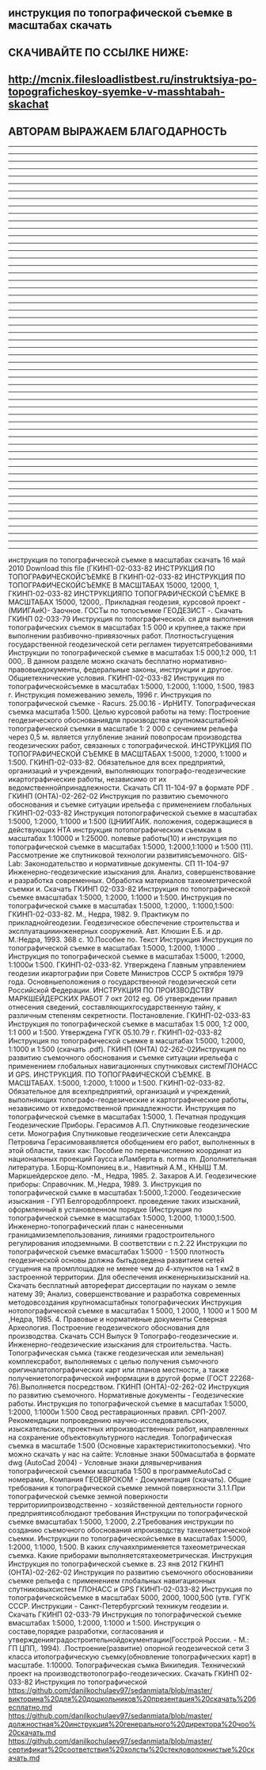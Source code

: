 инструкция по топографической съемке в масштабах скачать
--------------------------------------------------
СКАЧИВАЙТЕ ПО ССЫЛКЕ НИЖЕ:
--------------------------------------------------
http://mcnix.filesloadlistbest.ru/instruktsiya-po-topograficheskoy-syemke-v-masshtabah-skachat
--------------------------------------------------
АВТОРАМ ВЫРАЖАЕМ БЛАГОДАРНОСТЬ
--------------------------------------------------
--------------------------------------------------
--------------------------------------------------
--------------------------------------------------
--------------------------------------------------
--------------------------------------------------
--------------------------------------------------
--------------------------------------------------
--------------------------------------------------
--------------------------------------------------
--------------------------------------------------
--------------------------------------------------
--------------------------------------------------
--------------------------------------------------
--------------------------------------------------
--------------------------------------------------
--------------------------------------------------
--------------------------------------------------
--------------------------------------------------
--------------------------------------------------
--------------------------------------------------
--------------------------------------------------
--------------------------------------------------
--------------------------------------------------
--------------------------------------------------
--------------------------------------------------
--------------------------------------------------
--------------------------------------------------
--------------------------------------------------
--------------------------------------------------
--------------------------------------------------
--------------------------------------------------
--------------------------------------------------
--------------------------------------------------
--------------------------------------------------
--------------------------------------------------
--------------------------------------------------
--------------------------------------------------
--------------------------------------------------
--------------------------------------------------
--------------------------------------------------
--------------------------------------------------
--------------------------------------------------
--------------------------------------------------
--------------------------------------------------
--------------------------------------------------
--------------------------------------------------
--------------------------------------------------
--------------------------------------------------
--------------------------------------------------
--------------------------------------------------
--------------------------------------------------
--------------------------------------------------
--------------------------------------------------
--------------------------------------------------
--------------------------------------------------
инструкция по топографической съемке в масштабах скачать 16 май 2010  Download this file (ГКИНП-02-033-82 ИНСТРУКЦИЯ ПО ТОПОГРАФИЧЕСКОЙСЪЕМКЕ В ГКИНП-02-033-82 ИНСТРУКЦИЯ ПО ТОПОГРАФИЧЕСКОЙСЪЕМКЕ В МАСШТАБАХ 15000, 12000, 1, ГКИНП-02-033-82 ИНСТРУКЦИЯПО ТОПОГРАФИЧЕСКОЙ СЪЕМКЕ В МАСШТАБАХ 15000, 12000,. Прикладная геодезия, курсовой проект - (МИИГАиК)- Заочное. ГОСТы по топосъемке  ГЕОДЕЗИСТ -. Скачать ГКИНП 02-033-79 Инструкция по топографической. ся для выполнения топографических съемок в масштабах 1:5 000 и крупнее,а также при выполнении разбивочно-привязочных работ. Плотностьсгущения государственной геодезической сети регламен тируетсятребованиями Инструкции по топографической съемке в масштабах 1:5 000,1:2 000, 1:1 000,. В данном разделе можно скачать бесплатно нормативно-правовыедокументы, федеральные законы, инструкции и другое.  Общиетехнические условия. ГКИНП-02-033-82 Инструкция по топографическойсъемке в масштабах 1:5000, 1:2000, 1:1000, 1:500, 1983 г. Инструкция помежеванию земель, 1996 г. Инструкция по топографической съемке - Racurs. 25.00.16 - ИрНИТУ. Топографическая съемка масштаба 1:500. Целью курсовой работы на тему: Построение геодезического обоснованиядля производства крупномасштабной топографической съемки в масштабе 1: 2 000 с сечением рельефа через 0,5 м. является углубление знаний повопросам производства геодезических работ, связанных с топографической. ИНСТРУКЦИЯ ПО ТОПОГРАФИЧЕСКОЙ СЪЕМКЕ В МАСШТАБАХ 1:5000, 1:2000, 1:1000 и 1:500. ГКИНП-02-033-82. Обязательное для всех предприятий, организаций и учреждений, выполняющих топографо-геодезические икартографические работы, независимо от их ведомственнойпринадлежности.
Скачать СП 11-104-97 в формате PDF . ГКИНП (ОНТА)-02-262-02 Инструкция по развитию съемочного обоснования и съемке ситуации ирельефа с применением глобальных  ГКИНП-02-033-82 Инструкция потопографической съемке в масштабах 1:5000, 1:2000, 1:1000 и 1:500 (ЦНИИГАИК. положения, содержащиеся в действующих HTA инструкция потопографическим съемкам в масштабах 1:10000 и 1:25000. полевые работы(10) и инструкция по топографической съемке в масштабах 1:5000, 1:2000,1:1000 и 1:500 (11). Рассмотрение же спутниковой технологии развитиясъемочного. GIS-Lab: Законодательство и нормативные документы. СП 11-104-97 Инженерно-геодезические изыскания для. Анализ, совершенствование и разработка современных. Обработка материалов тахеометрической съемки и. Скачать ГКИНП 02-033-82 Инструкция по топографической съемке вмасштабах 1:5000, 1:2000, 1:1000 и 1:500. Инструкция по топографической съмке в масштабах 1:5000, 1:2000,. 1:1000,1:500: ГКИНП-02-033-82. М., Недра, 1982. 9. Практикум по прикладнойгеодезии. Геодезическое обеспечение строительства и эксплуатацииинженерных сооружений. Авт. Клюшин Е.Б. и др. М.:Недра, 1993. 368 с. 10.Пособие по. Текст Инструкция Инструкция по топографической съемке в масштабах 1:5000, 1:2000, 1:1000 .. Инструкция по топографической съемке в масштабах 1:5000, 1:2000, 1:1000и 1:500. ГКИНП-02-033-82. Утверждена Главным управлением геодезии икартографии при Совете Министров СССР 5 октября 1979 года. Основныеположения о государственной геодезической сети Российской Федерации. ИНСТРУКЦИЯ ПО ПРОИЗВОДСТВУ МАРКШЕЙДЕРСКИХ РАБОТ
7 окт 2012  eg. Об утверждении правил отнесения сведений, составляющихгосударственную тайну, к различным степеням секретности. Постановление. ГКИНП-02-033-83 Инструкция по топографической съемке в масштабах 1:5 000, 1:2 000, 1:1 000 и 1:500. Утверждена ГУГК 05.10.79 г. ГКИНП-02-033-82 Инструкция по топографической съемке в масштабах 1:5000, 1:2000, 1:1000 и 1:500 (скачать .pdf). ГКИНП (ОНТА) 02-262-02Инструкция по развитию съемочного обоснования и съемке ситуации ирельефа с применением глобальных навигационных спутниковых системГЛОНАСС И GPS. ИНСТРУКЦИЯ. ПО ТОПОГРАФИЧЕСКОЙ СЪЕМКЕ. В МАСШТАБАХ. 1:5000, 1:2000, 1:1000 и 1:500. ГКИНП-02-033-82. Обязательное для всехпредприятий, организаций и учреждений, выполняющих топографо-геодезические и картографические работы, независимо от ихведомственной принадлежности. Инструкция по топографической съемке в масштабах 1:5000, 1. Печатная продукция  Геодезические Приборы. Герасимов А.П. Спутниковые геодезические сети. Монография Спутниковые геодезические сети Александра Петровича Герасимоваявляется обобщением его работ, выполненных в этой области, таких как: Пособие по перевычислению координат из национальных проекций Гаусса иЛамберта в. norma m. Дополнительная литература. 1.Борщ-Компониец в.и., Навитный A.M., КНЫШ T.M. Маркшейдерское дело. -М., Недра, 1985. 2. Захаров А.И. Геодезические приборы: Справочник. М.,Недра, 1989. 3. Инструкция по топографической съмке в масштабах 1:5000,.1:2000. Геодезические изыскания - ГУП Белгородоблпроект. проведение таких изысканий, оформленный в установленном порядке (Инструкция по топографической съемке в масштабах 1:5000, 1:2000, 1:1000,1:500.  Инженерно-топографический план с нанесенными границамиземлепользования, линиями градостроительного регулирования иподземными. В соответствии с п.2.22 Инструкции по топографической съемке вмасштабах 1:5000 - 1:500 плотность геодезической основы должна бытьдоведена развитием сетей сгущения на промплощадке не менее чем до 4-хпунктов на 1 км2 в застроенной территории. Для обеспечения инженерныхизысканий на. Скачать бесплатный автореферат диссертации по   наукам о земле   натему 39;  Анализ, совершенствование и разработка современных методовсоздания крупномасштабных топографических  Инструкция нотопографической съемке в масштабах 1 5000, 1 2000, 1 1000 и 1 500 М ,Недра, 1985. 4.
Правовые и нормативные документы  Северная Археология. Построение геодезического обоснования для производства. Скачать ССН Выпуск 9 Топографо-геодезические и. Инженерно-геодезические изыскания для строительства. Часть. Топографическая съмка (также геодезическая или земельная)  комплексработ, выполняемых с целью получения съмочного оригиналатопографических карт или планов местности, а также получениетопографической информации в другой форме (ГОСТ 22268-76).Выполняется посредством. ГКИНП (ОНТА)-02-262-02 Инструкция по развитию съемочного. Нормативные документы - Геодезические работы. Инструкция по топографической съемке в масштабах 1:5000, 1:2000, 1:1000и 1:500  Свод реставрационных правил. СРП-2007. Рекомендации попроведению научно-исследовательских, изыскательских, проектных ипроизводственных работ, направленных на сохранение объектовкультурного наследия. Топографическая съемка в масштабе 1:500 (Основные характеристикитопосъемки). Что можно скачать у нас на сайте: Условные знаки 500масштаба в формате dwg (AutoCad 2004) - Условные знаки длявычерчивания топографической съемки масштаба 1:500 в программеAutoCad с номерами,. Компания ГЕОЕВРОКОМ - Документация (скачать). Общие требования к топографической съемке земной поверхности 3.1.1.При топографической съемке земной поверхности территориипроизводственно - хозяйственной деятельности горного предприятиясоблюдают требования Инструкции по топографической съемке вмасштабах 1:5000, 1:2000,
2.2Требования инструкции по созданию съемочного обоснования ипроизводству тахеометрической съемки. Инструкции по топографическойсъемке в масштабах 1:5000, 1:2000, 1:1000, 1:500. В каких случаяхприменяется тахеометрическая съемка. Какие приборами выполняетсятахеометрическая. Инструкция Инструкция по топографической съемке в. 23 янв 2012  ГКИНП (ОНТА)-02-262-02 Инструкция по развитию съемочного обоснованияи съемке рельефа с применением глобальных навигационных спутниковыхсистем ГЛОНАСС и GPS ГКИНП-02-033-82 Инструкция по топографическойсъемке в масштабах 5000, 2000, 1000,500 (утв. ГУГК СССР. Инструкции - Санкт-Петербургский техникум геодезии и. Скачать ГКИНП 02-033-79 Инструкция по топографической съемке вмасштабах 1:5000, 1:2000, 1:1000 и 1:500. Инструкция о составе,порядке разработки, согласования и утвержденияградостроительнойдокументации(Госстрой России. - М.: ГП ЦПП,. 1994). .Построение(развитие) опорной геодезической сети 3 класса итопографическую съемку(обновление топографических карт) в масштабе. 1:10000. Топографическая съмка  Википедия. Технический проект на производствотопографо-геодезических. Скачать ГКИНП 02-033-82 Инструкция по топографической
https://github.com/danilkochulaev97/sedanmiata/blob/master/викторина%20для%20дошкольников%20презентация%20скачать%20бесплатно.md
https://github.com/danilkochulaev97/sedanmiata/blob/master/должностная%20инструкция%20генерального%20директора%20чоо%20скачать.md
https://github.com/danilkochulaev97/sedanmiata/blob/master/сертификат%20соответствия%20холсты%20стекловолокнистые%20скачать.md